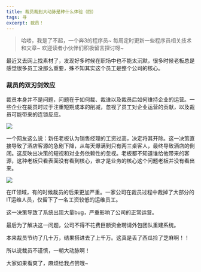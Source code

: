 ```yaml
---
title: 裁员裁到大动脉是种什么体验（四）
tags: 寻
excerpt: 裁员！
---
```


> 哈喽，我是了不起，一个奔3的程序员~
> 每周定时更新一些程序员相关技术和文章~
>欢迎读者小伙伴们积极留言探讨呀~

最近又去网上找素材了，发现好多时候在职场中也不能太沉默，很多时候老板总是感觉很多员工没那么重要，殊不知其实这个员工是整个公司的核心。
### 裁员的双刃剑效应

裁员本身并不是问题，问题在于如何裁、裁谁以及裁员后如何维持企业的运营。一些企业在裁员时过于注重短期成本的削减，忽视了员工对企业运营的贡献，以及裁员可能带来的连锁反应。

![](https://files.mdnice.com/user/26505/e11dbe47-3d93-4933-8611-69807340e778.png)

一个网友这么说：新任老板认为销售经理的工资过高，决定将其开除。这一决策直接导致了酒店客源的急剧下降，从每天爆满到只有两三桌客人，最终导致酒店的倒闭。这反映出决策的短视和对业务依赖性的忽视。老板都不知道谁给他带来的客源，这种老板只看表面没有看到核心，谁才是业务的核心这个问题老板并没有看出来。



![](https://files.mdnice.com/user/26505/798f49d1-db29-41f9-bf5c-0e5041a13edc.png)

在IT领域，有的时候裁员的后果更加严重。一家公司在裁员过程中裁掉了大部分的IT运维人员，仅留下了一名工资较低的运维员工。

这一决策导致了系统出现大量bug，严重影响了公司的正常运营。

最后为了解决这一问题，公司不得不花费巨额资金聘请外包团队重建系统。

本来裁员节约了几十万，结果搭进去了上千万。这真是丢了西瓜捡了芝麻啊！！

所以说裁员不谨慎，一朝大动脉啊！

大家如果看爽了，麻烦给我点赞哦~

